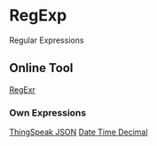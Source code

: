 # RegExp
Regular Expressions

## Online Tool
[RegExr](http://regexr.com/)

### Own Expressions
[ThingSpeak JSON](http://regexr.com/3g0f7)
[Date Time Decimal](http://regexr.com/3g0fd)
